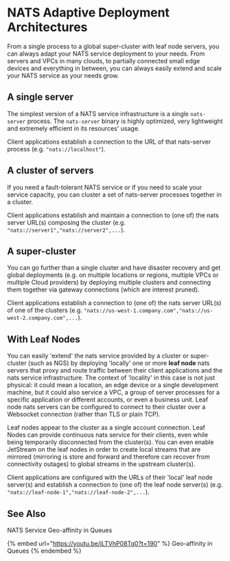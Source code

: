 # NATS Adaptive Deployment Architectures

From a single process to a global super-cluster with leaf node servers, you can always adapt your NATS service deployment to your needs. From servers and VPCs in many clouds, to partially connected small edge devices and everything in between, you can always easily extend and scale your NATS service as your needs grow.

## A single server

The simplest version of a NATS service infrastructure is a single `nats-server` process. The `nats-server` binary is highly optimized, very lightweight and extremely efficient in its resources' usage.

Client applications establish a connection to the URL of that nats-server process (e.g. `"nats://localhost"`).

## A cluster of servers

If you need a fault-tolerant NATS service or if you need to scale your service capacity, you can cluster a set of nats-server processes together in a cluster.

Client applications establish and maintain a connection to (one of) the nats server URL(s) composing the cluster (e.g. `"nats://server1","nats://server2",...`).

## A super-cluster

You can go further than a single cluster and have disaster recovery and get global deployments (e.g. on multiple locations or regions, multiple VPCs or multiple Cloud providers) by deploying multiple clusters and connecting them together via gateway connections (which are interest pruned).

Client applications establish a connection to (one of) the nats server URL(s) of one of the clusters (e.g. `"nats://us-west-1.company.com","nats://us-west-2.company.com",...`).

## With Leaf Nodes

You can easily 'extend' the nats service provided by a cluster or super-cluster (such as NGS) by deploying 'locally' one or more **leaf node** nats servers that proxy and route traffic between their client applications and the nats service infrastructure. The context of 'locality' in this case is not just physical: it could mean a location, an edge device or a single development machine, but it could also service a VPC, a group of server processes for a specific application or different accounts, or even a business unit. Leaf node nats servers can be configured to connect to their cluster over a Websocket connection (rather than TLS or plain TCP).

Leaf nodes appear to the cluster as a single account connection. Leaf Nodes can provide continuous nats service for their clients, even while being temporarily disconnected from the cluster(s). You can even enable JetStream on the leaf nodes in order to create local streams that are mirrored (mirroring is store and forward and therefore can recover from connectivity outages) to global streams in the upstream cluster(s).

Client applications are configured with the URLs of their 'local' leaf node server(s) and establish a connection to (one of) the leaf node server(s) (e.g. `"nats://leaf-node-1","nats://leaf-node-2",...`).

## See Also

NATS Service Geo-affinity in Queues&#x20;

{% embed url="https://youtu.be/jLTVhP08Tq0?t=190" %}
Geo-affinity in Queues
{% endembed %}
